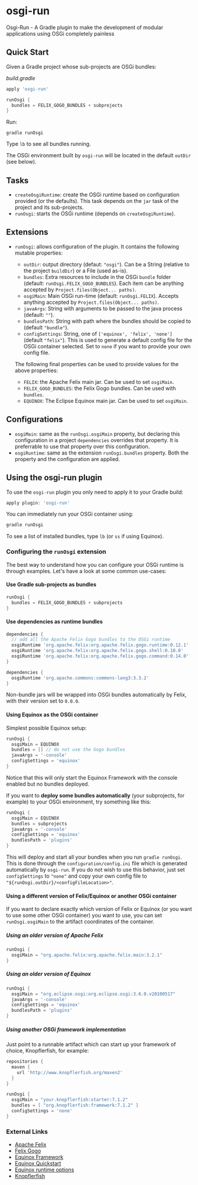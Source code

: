 osgi-run
========

Osgi-Run - A Gradle plugin to make the development of modular applications using OSGi completely painless

## Quick Start

Given a Gradle project whose sub-projects are OSGi bundles:

*build.gradle*
```groovy
apply 'osgi-run'

runOsgi {
  bundles = FELIX_GOGO_BUNDLES + subprojects
}
```

Run:

```
gradle runOsgi
```

Type ``lb`` to see all bundles running.

The OSGi environment built by ``osgi-run`` will be located in the default ``outDir`` (see below).


## Tasks

  * ``createOsgiRuntime``: create the OSGi runtime based on configuration provided (or the defaults).
      This task depends on the ``jar`` task of the project and its sub-projects.
  * ``runOsgi``: starts the OSGi runtime (depends on ``createOsgiRuntime``).

## Extensions

  * ``runOsgi``: allows configuration of the plugin.
    It contains the following mutable properties:
    
    * ``outDir``: output directory (defaut: ``"osgi"``).
        Can be a String (relative to the project ``buildDir``) or a File (used as-is).
    * ``bundles``: Extra resources to include in the OSGi ``bundle`` folder (default: ``runOsgi.FELIX_GOGO_BUNDLES``).
        Each item can be anything accepted by ``Project.files(Object... paths)``.
    * ``osgiMain``: Main OSGi run-time (default: ``runOsgi.FELIX``).
        Accepts anything accepted by ``Project.files(Object... paths)``.
    * ``javaArgs``: String with arguments to be passed to the java process (default: ``""``).
    * ``bundlesPath``: String with path where the bundles should be copied to (default ``"bundle"``).
    * ``configSettings``: String, one of ``['equinox', 'felix', 'none']`` (default ``"felix"``).
        This is used to generate a default config file for the OSGi container selected.
        Set to ``none`` if you want to provide your own config file.
    
    The following final properties can be used to provide values for the above properties:
    
    * ``FELIX``: the Apache Felix main jar. Can be used to set ``osgiMain``.
    * ``FELIX_GOGO_BUNDLES``: the Felix Gogo bundles. Can be used with ``bundles``.
    * ``EQUINOX``: The Eclipse Equinox main jar. Can be used to set ``osgiMain``.

## Configurations

  * ``osgiMain``: same as the ``runOsgi.osgiMain`` property, but declaring this configuration in a project ``dependencies``
      overrides that property. It is preferrable to use that property over this configuration.
  * ``osgiRuntime``: same as the extension ``runOsgi.bundles`` property.
      Both the property and the configuration are applied.

## Using the osgi-run plugin

To use the ``osgi-run`` plugin you only need to apply it to your Gradle build:

```groovy
apply plugin: 'osgi-run'
```

You can immediately run your OSGi container using:

```groovy
gradle runOsgi
```

To see a list of installed bundles, type ``lb`` (or ``ss`` if using Equinox).


### Configuring the ``runOsgi`` extension

The best way to understand how you can configure your OSGi runtime is through examples.
Let's have a look at some common use-cases:

#### Use Gradle sub-projects as bundles

```groovy
runOsgi {
  bundles = FELIX_GOGO_BUNDLES + subprojects
}
```

#### Use dependencies as runtime bundles

```groovy
dependencies {
  // add all the Apache Felix Gogo bundles to the OSGi runtime
  osgiRuntime 'org.apache.felix:org.apache.felix.gogo.runtime:0.12.1'
  osgiRuntime 'org.apache.felix:org.apache.felix.gogo.shell:0.10.0'
  osgiRuntime 'org.apache.felix:org.apache.felix.gogo.command:0.14.0'
}
```

```groovy
dependencies {
  osgiRuntime 'org.apache.commons:commons-lang3:3.3.2'
}
```

Non-bundle jars will be wrapped into OSGi bundles automatically by Felix, with their version set to ``0.0.0``.

#### Using Equinox as the OSGi container

Simplest possible Equinox setup:

```groovy
runOsgi {
  osgiMain = EQUINOX
  bundles = [] // do not use the Gogo bundles
  javaArgs = '-console'
  configSettings = 'equinox'
}
```

Notice that this will only start the Equinox Framework with the console enabled but no bundles deployed.

If you want to **deploy some bundles automatically** (your subprojects, for example) to your OSGi environment,
try something like this:

```groovy
runOsgi {
  osgiMain = EQUINOX
  bundles = subprojects
  javaArgs = '-console'
  configSettings = 'equinox'
  bundlesPath = 'plugins'
}
```

This will deploy and start all your bundles when you run ``gradle runOsgi``.
This is done through the ``configuration/config.ini`` file which is generated automatically by ``osgi-run``.
If you do not wish to use this behavior, just set ``configSettings`` to ``"none"`` and copy your own config file
to ``"${runOsgi.outDir}/<configFileLocation>"``.

#### Using a different version of Felix/Equinox or another OSGi container

If you want to declare exactly which version of Felix or Equinox (or you want to use some other OSGi container) you want
to use, you can set ``runOsgi.osgiMain`` to the artifact coordinates of the container.

##### Using an older version of Apache Felix

```groovy
runOsgi {
  osgiMain = "org.apache.felix:org.apache.felix.main:3.2.1"
}
```

##### Using an older version of Equinox

```groovy
runOsgi {
  osgiMain = "org.eclipse.osgi:org.eclipse.osgi:3.6.0.v20100517"
  javaArgs = '-console'
  configSettings = 'equinox'
  bundlesPath = 'plugins'
}
```

##### Using another OSGi framework implementation

Just point to a runnable artifact which can start up your framework of choice, Knopflerfish, for example:

```groovy
repositories {
  maven {
    url 'http://www.knopflerfish.org/maven2'
  }
}

runOsgi {
  osgiMain = "your.knopflerfish:starter:7.1.2"
  bundles = [ "org.knopflerfish:framework:7.1.2" ]
  configSettings = 'none'
}
```

### External Links

* [Apache Felix](http://felix.apache.org/)
* [Felix Gogo](http://felix.apache.org/documentation/subprojects/apache-felix-gogo.html)
* [Equinox Framework](http://www.eclipse.org/equinox)
* [Equinox Quickstart](http://www.eclipse.org/equinox/documents/quickstart-framework.php)
* [Equinox runtime options](http://help.eclipse.org/indigo/index.jsp?topic=/org.eclipse.platform.doc.isv/reference/misc/runtime-options.html)
* [Knopflerfish](http://www.knopflerfish.org/index.html)

